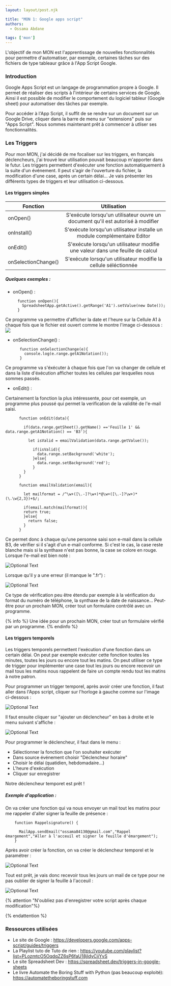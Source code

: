 ```yaml
---
layout: layout/post.njk

title: "MON 1: Google apps script"
authors:
  - Ossama Abdane

tags: ['mon']
---
```

<!-- début résumé -->
L'objectif de mon MON est l'apprentissage de nouvelles fonctionnalités pour permettre d'automatiser, par exemple, certaines tâches sur des fichiers de type tableaur grâce à l'App Script Google.
<!-- fin résumé -->

### Introduction 

Google Apps Script est un langage de programmation propre à Google. Il permet de réaliser des scripts à l'intérieur de certains services de Google. Ainsi il est possible de modifier le comportement du logiciel tableur (Google sheet) pour automatiser des tâches par exemple. 

Pour accéder à l'App Script, il suffit de se rendre sur un document sur un Google Drive, cliquer dans la barre de menu sur "extensions" puis sur "Apps Script". Nous sommes maintenant prêt à commencer à utliser ses fonctionnalités.

### Les Triggers

Pour mon MON, j'ai décidé de me focaliser sur les triggers, en français déclencheurs, j'ai trouvé leur utilisation pouvait beaucoup m'apporter dans le futur.
Les triggers permettent d'exécuter une fonction automatiquement à la suite d'un événement. Il peut s'agir de l'ouverture du fichier, la modification d'une case, après un certain délai... Je vais présenter les différents types de triggers et leur utilisation ci-dessous.

#### Les triggers simples


Fonction | Utilisation | 
 ------------ | :-----------: | 
onOpen()       | S'exécute lorsqu'un utilisateur ouvre un document qu'il est autorisé à modifier |
onInstall()       |  S'exécute lorsqu'un utilisateur installe un module complémentaire Editor  | 
onEdit()  | S'exécute lorsqu'un utilisateur modifie une valeur dans une feuille de calcul    | 
onSelectionChange()   | S'exécute lorsqu'un utilisateur modifie la cellule séléctionnée  |

##### Quelques exemples : 
* onOpen() :

        function onOpen(){
          SpreadsheetApp.getActive().getRange('A1').setValue(new Date());
        }
  
Ce programme va permettre d'afficher la date et l'heure sur la Cellule A1 à chaque fois que le fichier est ouvert comme le montre l'image ci-dessous : 
<img src="Image.png"/>

*  onSelectionChange() :

          function onSelectionChange(e){
            console.log(e.range.getA1Notation());
          }

Ce programme va s'éxécuter à chaque fois que l'on va changer de cellule et dans la liste d'éxécution afficher toutes les cellules par lesquelles nous sommes passés. 

* onEdit() :

Certainement la fonction la plus intéressente, pour cet exemple, un programme plus poussé qui permet la verification de la validité de l'e-mail saisi. 

          function onEdit(data){
          
            if(data.range.getSheet().getName() =='Feuille 1' &&  data.range.getA1Notation() == 'B3'){
          
              let isValid = emailValidation(data.range.getValue());
          
                if(isValid){
                  data.range.setBackground('white');
                }else{
                  data.range.setBackground('red');
                }
            }
          }
          
          function emailValidation(email){
          
            let mailformat = /^\w+([\.-]?\w+)*@\w+([\.-]?\w+)*(\.\w{2,3})+$/;
          
            if(email.match(mailformat)){
            return true;
            }else{
              return false;
            }
          }

Ce permet donc à chaque qu'une personne saisi son e-mail dans la cellule B3, de vérifier si il s'agit d'un e-mail conforme. Si c'est le cas, la case reste blanche mais si la synthaxe n'est pas bonne, la case se colore en rouge. 
Lorsque l'e-mail est bien noté :

![Optional Text](Image1.png)

Lorsque qu'il y a une erreur (il manque le ".fr") :

![Optional Text](Image2.png)

Ce type de vérification peu être étendu par exemple à la vérification du format du numéro de téléphone, la synthaxe de la date de naissance... Peut-être pour un prochain MON, créer tout un formulaire contrôlé avec un programme. 

{% info %}
Une idée pour un prochain MON, créer tout un formulaire vérifié par un programme.
{% endinfo %}

#### Les triggers temporels

Les triggers temporels permettent l'exécution d'une fonction dans un certain délai. On peut par exemple exécuter cette fonction toutes les minutes, toutes les jours ou encore tout les matins. On peut utiliser ce type de trigger pour implémenter une case tout les jours ou encore recevoir un mail tous les matins nous rappelent de faire un compte rendu tout les matins à notre patron. 

Pour programmer un trigger temporel, après avoir créer une fonction, il faut aller dans l'Apps script, cliquer sur l'horloge à gauche comme sur l'image ci-dessous :

![Optional Text](Image3.png)

Il faut ensuite cliquer sur "ajouter un déclencheur" en bas à droite et le menu suivant s'affiche :

![Optional Text](Image4.png)

Pour programmer le déclencheur, il faut dans le menu :
- Sélectionner la fonction que l'on souhaiter exécuter
- Dans source événement choisir "Déclencheur horaire"
- Choisir le délai (quatidien, hebdomadaire...)
- L'heure d'exécution 
- Cliquer sur enregistrer 



Notre déclencheur temporet est prêt !

##### Exemple d'application : 

On va créer une fonction qui va nous envoyer un mail tout les matins pour me rappeler d'aller signer la feuille de présence :


        function Rappelsignature() {
          
          MailApp.sendEmail("ossama84130@gmail.com","Rappel émargement","Aller à l'acceuil et signer le feuille d'émargement");
        }

Après avoir créer la fonction, on va créer le déclencheur temporel et le paramétrer :

![Optional Text](Image6.png)

Tout est prêt, je vais donc recevoir tous les jours un mail de ce type pour ne pas oublier de signer la feuille à l'acceuil :

![Optional Text](Image5.png)

{% attention "N'oubliez pas d'enregistrer votre script après chaque modification"%}

{% endattention %}

### Ressources utilisées 

* Le site de Google : https://developers.google.com/apps-script/guides/triggers
* La Playlist tuto de Tuto de rien : https://youtube.com/playlist?list=PLozmtcO5OqdqZZ6sP6faU18jIdyCiiYvS
* Le site Spreadsheet Dev : https://spreadsheet.dev/triggers-in-google-sheets
* Le livre Automate the Boring Stuff with Python (pas beaucoup exploité): https://automatetheboringstuff.com